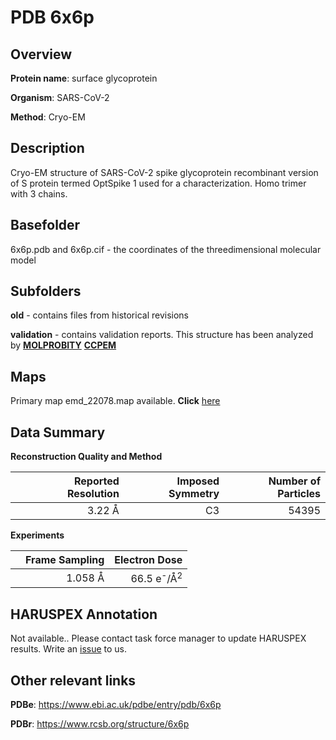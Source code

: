 # PDB 6x6p

## Overview

**Protein name**: surface glycoprotein

**Organism**: SARS-CoV-2

**Method**: Cryo-EM

## Description

Cryo-EM structure of SARS-CoV-2 spike glycoprotein recombinant version of S protein termed OptSpike 1 used for a characterization. Homo trimer with 3 chains.

## Basefolder

6x6p.pdb and 6x6p.cif - the coordinates of the threedimensional molecular model

## Subfolders



**old** - contains files from historical revisions

**validation** - contains validation reports. This structure has been analyzed by   [**MOLPROBITY**](https://github.com/thorn-lab/coronavirus_structural_task_force/tree/master/pdb/surface_glycoprotein/SARS-CoV-2/6x6p/validation/molprobity)   [**CCPEM**](https://github.com/thorn-lab/coronavirus_structural_task_force/tree/master/pdb/surface_glycoprotein/SARS-CoV-2/6x6p/validation/ccpem-validation)



## Maps

Primary map emd_22078.map available. **Click** [here](http://ftp.wwpdb.org/pub/emdb/structures/EMD-22078/map/) 

## Data Summary
**Reconstruction Quality and Method**

|   | Reported Resolution | Imposed Symmetry | Number of Particles |
|---|-------------:|----------------:|--------------:|
|   |3.22 Å|C3|54395|

**Experiments**

|   | Frame Sampling | Electron Dose |
|---|-------------:|----------------:|
|   |1.058 Å|66.5 e<sup>-</sup>/Å<sup>2</sup>|

## HARUSPEX Annotation

Not available.. Please contact task force manager to update HARUSPEX results. Write an [issue](https://github.com/thorn-lab/coronavirus_structural_task_force/issues) to us.

## Other relevant links 
**PDBe**:  https://www.ebi.ac.uk/pdbe/entry/pdb/6x6p
 
**PDBr**: https://www.rcsb.org/structure/6x6p 
